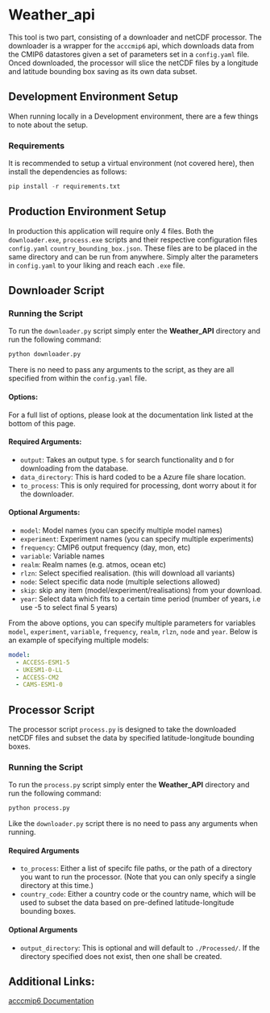 # Weather_api

This tool is two part, consisting of a downloader and netCDF processor. The downloader is a wrapper for the `acccmip6` api, which downloads data from the CMIP6 datastores given a set of parameters set in a `config.yaml` file. Onced downloaded, the processor will slice the netCDF files by a longitude and latitude bounding box saving as its own data subset.

## Development Environment Setup
When running locally in a Development environment, there are a few things to note about the setup. 

### Requirements
It is recommended to setup a virtual environment (not covered here), then install the dependencies as follows:
```python
pip install -r requirements.txt
```

## Production Environment Setup
In production this application will require only 4 files. Both the `downloader.exe`, `process.exe` scripts and their respective configuration files `config.yaml` `country_bounding_box.json`. These files are to be placed in the same directory and can be run from anywhere. Simply alter the parameters in `config.yaml` to your liking and reach each `.exe` file.


## Downloader Script

### Running the Script
To run the `downloader.py` script simply enter the **Weather_API** directory and run the following command:
```python
python downloader.py
```

There is no need to pass any arguments to the script, as they are all specified from within the `config.yaml` file.

#### Options:
For a full list of options, please look at the documentation link listed at the bottom of this page.

#### Required Arguments:
* `output`: Takes an output type. `S` for search functionality and `D` for downloading from the database.
* `data_directory`: This is hard coded to be a Azure file share location.
* `to_process`: This is only required for processing, dont worry about it for the downloader.

#### Optional Arguments:
* `model`: Model names (you can specify multiple model names)
* `experiment`: Experiment names (you can specify multiple experiments)
* `frequency`: CMIP6 output frequency (day, mon, etc)
* `variable`: Variable names
* `realm`: Realm names (e.g. atmos, ocean etc)
* `rlzn`: Select specified realisation. (this will download all variants)
* `node`: Select specific data node (multiple selections allowed)
* `skip`: skip any item (model/experiment/realisations) from your download.
* `year`: Select data which fits to a certain time period (number of years, i.e use -5 to select final 5 years)

From the above options, you can specify multiple parameters for variables `model`, `experiment`, `variable`, `frequency`, `realm`, `rlzn`, `node` and `year`. Below is an example of specifying multiple models:

```yaml
model: 
  - ACCESS-ESM1-5
  - UKESM1-0-LL
  - ACCESS-CM2 
  - CAMS-ESM1-0 
```

## Processor Script
The processor script `process.py` is designed to take the downloaded netCDF files and subset the data by specified latitude-longitude bounding boxes.

### Running the Script
To run the `process.py` script simply enter the **Weather_API** directory and run the following command:
```python
python process.py
```

Like the `downloader.py` script there is no need to pass any arguments when running.

#### Required Arguments
* `to_process`: Either a list of specifc file paths, or the path of a directory you want to run the processor. (Note that you can only specify a single directory at this time.)
* `country_code`: Either a country code or the country name, which will be used to subset the data based on pre-defined latitude-longitude bounding boxes.

#### Optional Arguments
* `output_directory`: This is optional and will default to `./Processed/`. If the directory specified does not exist, then one shall be created.

## Additional Links:
[acccmip6 Documentation](https://acccmip6.readthedocs.io/en/latest/index.html)